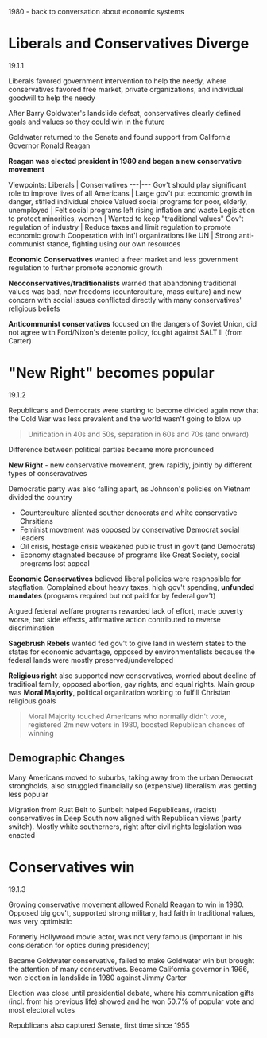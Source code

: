 1980 - back to conversation about economic systems

# Liberals and Conservatives Diverge

19.1.1

Liberals favored government intervention to help the needy, where conservatives favored free market, private organizations, and individual goodwill to help the needy

After Barry Goldwater's landslide defeat, conservatives clearly defined goals and values so they could win in the future

Goldwater returned to the Senate and found support from California Governor Ronald Reagan

**Reagan was elected president in 1980 and began a new conservative movement**

Viewpoints:
Liberals | Conservatives
---|---
Gov't should play significant role to improve lives of all Americans | Large gov't put economic growth in danger, stifled individual choice
Valued social programs for poor, elderly, unemployed | Felt social programs left rising inflation and waste
Legislation to protect minorities, women | Wanted to keep "traditional values"
Gov't regulation of industry | Reduce taxes and limit regulation to promote economic growth
Cooperation with int'l organizations like UN | Strong anti-communist stance, fighting using our own resources

**Economic Conservatives** wanted a freer market and less government regulation to further promote economic growth

**Neoconservatives/traditionalists** warned that abandoning traditional values was bad, new freedoms (counterculture, mass culture) and new concern with social issues conflicted directly with many conservatives' religious beliefs

**Anticommunist conservatives** focused on the dangers of Soviet Union, did not agree with Ford/Nixon's detente policy, fought against SALT II (from Carter)

# "New Right" becomes popular

19.1.2

Republicans and Democrats were starting to become divided again now that the Cold War was less prevalent and the world wasn't going to blow up 

> Unification in 40s and 50s, separation in 60s and 70s (and onward)

Difference between political parties became more pronounced

**New Right** - new conservative movement, grew rapidly, jointly by different types of conseravatives

Democratic party was also falling apart, as Johnson's policies on Vietnam divided the country

- Counterculture aliented souther denocrats and white conservative Chrsitians
- Feminist movement was opposed by conservative Democrat social leaders
- Oil crisis, hostage crisis weakened public trust in gov't (and Democrats)
- Economy stagnated because of programs like Great Society, social programs lost appeal

**Economic Conservatives** believed liberal policies were respnosible for stagflation. Complained about heavy taxes, high gov't spending, **unfunded mandates** (programs required but not paid for by federal gov't)

Argued federal welfare programs rewarded lack of effort, made poverty worse, bad side effects, affirmative action contributed to reverse discrimination

**Sagebrush Rebels** wanted fed gov't to give land in western states to the states for economic advantage, opposed by environmentalists because the federal lands were mostly preserved/undeveloped

**Religious right** also supported new conservatives, worried about decline of traditioal family, opposed abortion, gay rights, and equal rights. Main group was **Moral Majority**, political organization working to fulfill Christian religious goals

> Moral Majority touched Americans who normally didn't vote, registered 2m new voters in 1980, boosted Republican chances of winning

## Demographic Changes

Many Americans moved to suburbs, taking away from the urban Democrat strongholds, also struggled financially so (expensive) liberalism was getting less popular

Migration from Rust Belt to Sunbelt helped Republicans, (racist) conservatives in Deep South now aligned with Republican views (party switch). Mostly white southerners, right after civil rights legislation was enacted

# Conservatives win

19.1.3

Growing conservative movement allowed Ronald Reagan to win in 1980. Opposed big gov't, supported strong military, had faith in traditional values, was very optimistic

Formerly Hollywood movie actor, was not very famous (important in his consideration for optics during presidency)

Became Goldwater conservative, failed to make Goldwater win but brought the attention of many conservatives. Became California governor in 1966, won election in landslide in 1980 against Jimmy Carter

Election was close until presidential debate, where his communication gifts (incl. from his previous life) showed and he won 50.7% of popular vote and most electoral votes

Republicans also captured Senate, first time since 1955
